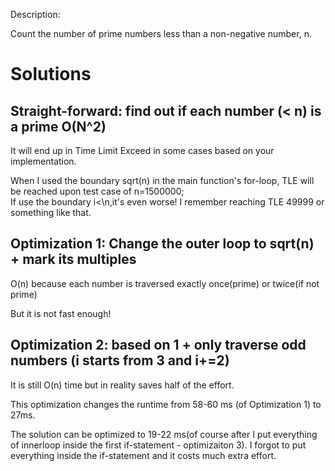Description:

Count the number of prime numbers less than a non-negative number, n.

# Solutions

## Straight-forward: find out if each number (< n) is a prime O(N^2)

It will end up in Time Limit Exceed in some cases based on your implementation.

When I used the boundary sqrt(n) in the main function's for-loop, TLE will be reached upon test case of n=1500000;  
If use the boundary i<\n,it's even worse! I remember reaching TLE 49999 or something like that.

## Optimization 1: Change the outer loop to sqrt(n) + mark its multiples

O(n) because each number is traversed exactly once(prime) or twice(if not prime)

But it is not fast enough!

## Optimization 2: based on 1 + only traverse odd numbers (i starts from 3 and i+=2)

It is still O(n) time but in reality saves half of the effort.

This optimization changes the runtime from 58-60 ms (of Optimization 1) to 27ms.

The solution can be optimized to 19-22 ms(of course after I put everything of innerloop inside the first if-statement - optimizaiton 3). I forgot to put everything inside the if-statement and it costs much extra effort.